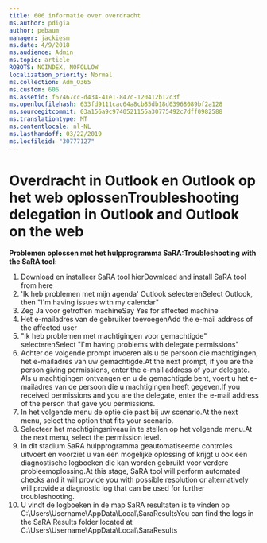 ```yaml
---
title: 606 informatie over overdracht
ms.author: pdigia
author: pebaum
manager: jackiesm
ms.date: 4/9/2018
ms.audience: Admin
ms.topic: article
ROBOTS: NOINDEX, NOFOLLOW
localization_priority: Normal
ms.collection: Adm_O365
ms.custom: 606
ms.assetid: f67467cc-d434-41e1-847c-120412b12c3f
ms.openlocfilehash: 633fd9111cac64a8cb85db18d03968089bf2a128
ms.sourcegitcommit: 03a156a9c9740521155a30775492c7dff0982588
ms.translationtype: MT
ms.contentlocale: nl-NL
ms.lasthandoff: 03/22/2019
ms.locfileid: "30777127"
---
```

# <a name="troubleshooting-delegation-in-outlook-and-outlook-on-the-web"></a><span data-ttu-id="999c9-102">Overdracht in Outlook en Outlook op het web oplossen</span><span class="sxs-lookup"><span data-stu-id="999c9-102">Troubleshooting delegation in Outlook and Outlook on the web</span></span>

<span data-ttu-id="999c9-103">**Problemen oplossen met het hulpprogramma SaRA:**</span><span class="sxs-lookup"><span data-stu-id="999c9-103">**Troubleshooting with the SaRA tool:**</span></span>

1. <span data-ttu-id="999c9-104">Download en installeer SaRA tool hier</span><span class="sxs-lookup"><span data-stu-id="999c9-104">Download and install SaRA tool from here</span></span>
1. <span data-ttu-id="999c9-105">'Ik heb problemen met mijn agenda' Outlook selecteren</span><span class="sxs-lookup"><span data-stu-id="999c9-105">Select Outlook, then "I\`m having issues with my calendar"</span></span>
1. <span data-ttu-id="999c9-106">Zeg Ja voor getroffen machine</span><span class="sxs-lookup"><span data-stu-id="999c9-106">Say Yes for affected machine</span></span>
1. <span data-ttu-id="999c9-107">Het e-mailadres van de gebruiker toevoegen</span><span class="sxs-lookup"><span data-stu-id="999c9-107">Add the e-mail address of the affected user</span></span>
1. <span data-ttu-id="999c9-108">"Ik heb problemen met machtigingen voor gemachtigde" selecteren</span><span class="sxs-lookup"><span data-stu-id="999c9-108">Select "I\`m having problems with delegate permissions"</span></span>
1. <span data-ttu-id="999c9-109">Achter de volgende prompt invoeren als u de persoon die machtigingen, het e-mailadres van uw gemachtigde.</span><span class="sxs-lookup"><span data-stu-id="999c9-109">At the next prompt, if you are the person giving permissions, enter the e-mail address of your delegate.</span></span> <span data-ttu-id="999c9-110">Als u machtigingen ontvangen en u de gemachtigde bent, voert u het e-mailadres van de persoon die u machtigingen heeft gegeven.</span><span class="sxs-lookup"><span data-stu-id="999c9-110">If you received permissions and you are the delegate, enter the e-mail address of the person that gave you permissions.</span></span>
1. <span data-ttu-id="999c9-111">In het volgende menu de optie die past bij uw scenario.</span><span class="sxs-lookup"><span data-stu-id="999c9-111">At the next menu, select the option that fits your scenario.</span></span> 
1. <span data-ttu-id="999c9-112">Selecteer het machtigingsniveau in te stellen op het volgende menu.</span><span class="sxs-lookup"><span data-stu-id="999c9-112">At the next menu, select the permission level.</span></span>
1. <span data-ttu-id="999c9-113">In dit stadium SaRA hulpprogramma geautomatiseerde controles uitvoert en voorziet u van een mogelijke oplossing of krijgt u ook een diagnostische logboeken die kan worden gebruikt voor verdere probleemoplossing.</span><span class="sxs-lookup"><span data-stu-id="999c9-113">At this stage, SaRA tool will perform automated checks and it will provide you with possible resolution or alternatively will provide a diagnostic log that can be used for further troubleshooting.</span></span>
1. <span data-ttu-id="999c9-114">U vindt de logboeken in de map SaRA resultaten is te vinden op C:\Users\Username\AppData\Local\SaraResults</span><span class="sxs-lookup"><span data-stu-id="999c9-114">You can find the logs in the SaRA Results folder located at C:\Users\Username\AppData\Local\SaraResults</span></span>